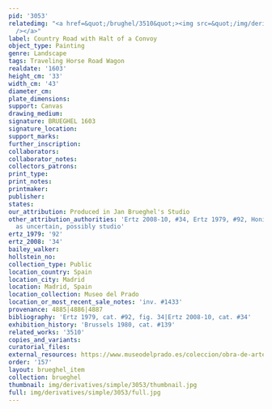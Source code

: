 ```yaml
---
pid: '3053'
relatedimg: "<a href=&quot;/brughel/3510&quot;><img src=&quot;/img/derivatives/simple/3510/thumbnail.jpg&quot;
  /></a>"
label: Country Road with Halt of a Convoy
object_type: Painting
genre: Landscape
tags: Traveling Horse Road Wagon
realdate: '1603'
height_cm: '33'
width_cm: '43'
diameter_cm: 
plate_dimensions: 
support: Canvas
drawing_medium: 
signature: BRUEGHEL 1603
signature_location: 
support_marks: 
further_inscription: 
collaborators: 
collaborator_notes: 
collectors_patrons: 
print_type: 
print_notes: 
printmaker: 
publisher: 
states: 
our_attribution: Produced in Jan Brueghel's Studio
other_attribution_authorities: 'Ertz 2008-10, #34, Ertz 1979, #92, Honig database
  as uncertain, possibly studio'
ertz_1979: '92'
ertz_2008: '34'
bailey_walker: 
hollstein_no: 
collection_type: Public
location_country: Spain
location_city: Madrid
location: Madrid, Spain
location_collection: Museo del Prado
location_or_most_recent_sale_notes: 'inv. #1433'
provenance: 4885|4886|4887
bibliography: 'Ertz 1979, cat. #92, fig. 34|Ertz 2008-10, cat. #34'
exhibition_history: 'Brussels 1980, cat. #139'
related_works: '3510'
copies_and_variants: 
curatorial_files: 
external_resources: https://www.museodelprado.es/coleccion/obra-de-arte/paisaje-con-galeras/ea22d4d3-dc67-4fd8-b6e4-78e465f02de2
order: '157'
layout: brueghel_item
collection: brueghel
thumbnail: img/derivatives/simple/3053/thumbnail.jpg
full: img/derivatives/simple/3053/full.jpg
---
```

